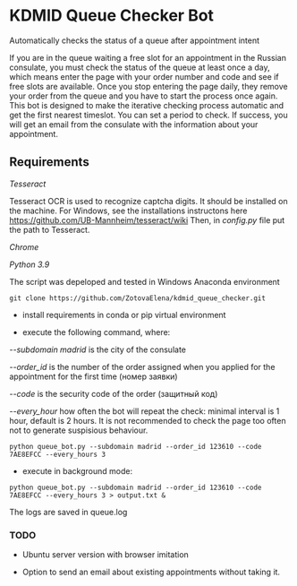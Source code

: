 # KDMID Queue Checker Bot

Automatically checks the status of a queue after appointment intent 

If you are in the queue waiting a free slot for an appointment in the Russian consulate, you must check the status of the queue at least once a day, 
which means enter the page with your order number and code and see if free slots are available. Once you stop entering the page daily, 
they remove your order from the queue and you have to start the process once again. 
This bot is designed to make the iterative checking process automatic and get the first nearest timeslot. You can set a period to check. 
If success, you will get an email from the consulate with the information about your appointment. 

## Requirements  

*Tesseract* 

Tesseract OCR is used to recognize captcha digits. It should be installed on the machine. For Windows, see the installations instructons here https://github.com/UB-Mannheim/tesseract/wiki
Then, in _config.py_ file put the path to Tesseract. 

*Chrome*

*Python 3.9* 

The script was depeloped and tested in Windows Anaconda environment

```
git clone https://github.com/ZotovaElena/kdmid_queue_checker.git

```

- install requirements in conda or pip virtual environment 

- execute the following command, where: 

*--subdomain madrid* is the city of the consulate 

*--order_id* is the number of the order assigned when you applied for the appointment for the first time (номер заявки)

*--code* is the security code of the order (защитный код)

*--every_hour* how often the bot will repeat the check: minimal interval is 1 hour, default is 2 hours. 
It is not recommended to check the page too often not to generate suspisious behaviour. 


```
python queue_bot.py --subdomain madrid --order_id 123610 --code 7AE8EFCC --every_hours 3
```

- execute in background mode:

```
python queue_bot.py --subdomain madrid --order_id 123610 --code 7AE8EFCC --every_hours 3 > output.txt & 
```

The logs are saved in queue.log

### TODO 

- Ubuntu server version with browser imitation 

- Option to send an email about existing appointments without taking it. 
